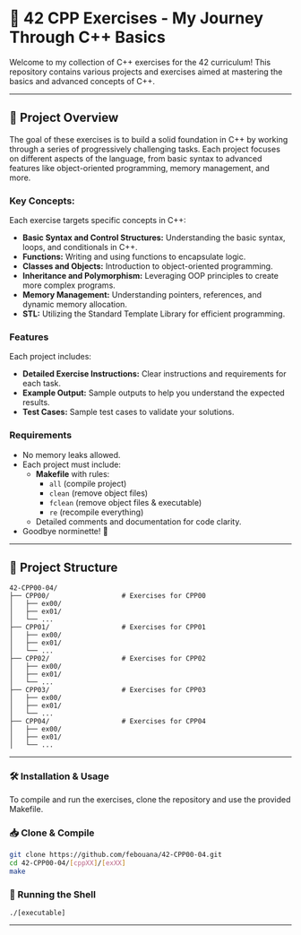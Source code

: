 # 🧩 42 CPP Exercises - My Journey Through C++ Basics

Welcome to my collection of C++ exercises for the 42 curriculum! This repository contains various projects and exercises aimed at mastering the basics and advanced concepts of C++.

---

## **📜 Project Overview**
The goal of these exercises is to build a solid foundation in C++ by working through a series of progressively challenging tasks. Each project focuses on different aspects of the language, from basic syntax to advanced features like object-oriented programming, memory management, and more.

### **Key Concepts:**
Each exercise targets specific concepts in C++:
- **Basic Syntax and Control Structures:** Understanding the basic syntax, loops, and conditionals in C++.
- **Functions:** Writing and using functions to encapsulate logic.
- **Classes and Objects:** Introduction to object-oriented programming.
- **Inheritance and Polymorphism:** Leveraging OOP principles to create more complex programs.
- **Memory Management:** Understanding pointers, references, and dynamic memory allocation.
- **STL:** Utilizing the Standard Template Library for efficient programming.

### **Features**
Each project includes:
- **Detailed Exercise Instructions:** Clear instructions and requirements for each task.
- **Example Output:** Sample outputs to help you understand the expected results.
- **Test Cases:** Sample test cases to validate your solutions.

### **Requirements**
- No memory leaks allowed.
- Each project must include:
  - **Makefile** with rules:
    - `all` (compile project)
    - `clean` (remove object files)
    - `fclean` (remove object files & executable)
    - `re` (recompile everything)
  - Detailed comments and documentation for code clarity.
- Goodbye norminette! 🥳
---

## 📂 Project Structure

```plaintext
42-CPP00-04/
├── CPP00/                  # Exercises for CPP00
│   ├── ex00/
│   ├── ex01/
│   └── ...
├── CPP01/                  # Exercises for CPP01
│   ├── ex00/
│   ├── ex01/
│   └── ...
├── CPP02/                  # Exercises for CPP02
│   ├── ex00/
│   ├── ex01/
│   └── ...
├── CPP03/                  # Exercises for CPP03
│   ├── ex00/
│   ├── ex01/
│   └── ...
├── CPP04/                  # Exercises for CPP04
│   ├── ex00/
│   ├── ex01/
│   └── ...
```
---

### **🛠️ Installation & Usage**
To compile and run the exercises, clone the repository and use the provided Makefile.

### **📥 Clone & Compile**
```sh
git clone https://github.com/febouana/42-CPP00-04.git
cd 42-CPP00-04/[cppXX]/[exXX]
make
```
### **🚀 Running the Shell**
```
./[executable]
```
---
